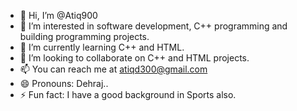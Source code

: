 - 👋 Hi, I’m @Atiq900
- 👀 I’m interested in software development, C++ programming and building programming projects.
- 🌱 I’m currently learning C++ and HTML.
- 💞️ I’m looking to collaborate on C++ and HTML projects.
- 📫 You can reach me at atiqd300@gmail.com
- 😄 Pronouns: Dehraj..
- ⚡ Fun fact: I have a good background in Sports also.

<!---
Atiq900/Atiq900 is a ✨ special ✨ repository because its `README.md` (this file) appears on your GitHub profile.
You can click the Preview link to take a look at your changes.
--->
